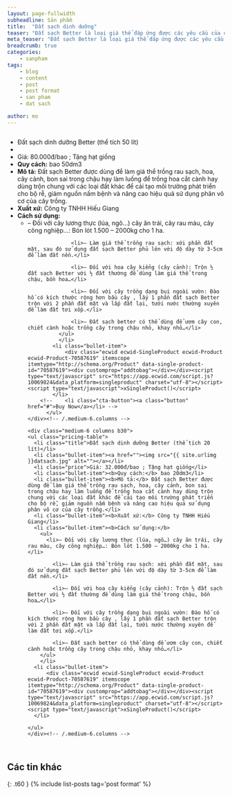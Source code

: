 ```yaml
---
layout: page-fullwidth
subheadline: Sản phẩm
title:  "Đất sạch dinh dưỡng"
teaser: "Đất sạch Better là loại giá thể đáp ứng được các yêu cầu của cây trồng và phù hợp với thị hiếu của người tiêu dùng (không mùi, đa dạng, an toàn, bao bì đẹp, giá cả phải chăng…). Đất sạch Better là loại giá thể trồng cây rất hiệu quả. Đất sạch Better chứa cân đối các chất đa lượng, trung lượng, và vi lượng cho từng loại cây trồng."
meta_teaser: "Đất sạch Better là loại giá thể đáp ứng được các yêu cầu của cây trồng và phù hợp với thị hiếu của người tiêu dùng (không mùi, đa dạng, an toàn, bao bì đẹp, giá cả phải chăng…). Đất sạch Better là loại giá thể trồng cây rất hiệu quả. Đất sạch Better chứa cân đối các chất đa lượng, trung lượng, và vi lượng cho từng loại cây trồng."
breadcrumb: true
categories:
    - sanpham
tags:
    - blog
    - content
    - post
    - post format
    - san pham
    - dat sach

author: mo
---
```

<!--more-->
<div class="row t60">
    <div class="medium-6 columns b30">
          <ul class="pricing-table">
            <li class="title">Đất sạch dinh dưỡng Better (thể tích 50 lít)</li>
            <li class="bullet-item"><a href=""><img src="{{ site.urlimg }}datsach.jpg" alt=""></a></li>
            <li class="price">Giá: 80.000đ/bao ; Tặng hạt giống</li>
            <li class="bullet-item"><b>Quy cách:</b> bao 50dm3</li>
            <li class="bullet-item"><b>Mô tả:</b> Đất sạch Better được dùng để làm giá thể trồng rau sạch, hoa, cây cảnh, bon sai trong chậu hay làm luống để trồng hoa cắt cành hay dùng trộn chung với các loại đất khác để cải tạo môi trường phát triển cho bộ rễ, giảm nguồn nấm bệnh và nâng cao hiệu quả sử dụng phân vô cơ của cây trồng.</li>
            <li class="bullet-item"><b>Xuất xứ:</b> Công ty TNHH Hiếu Giang</li>
            <li class="bullet-item"><b>Cách sử dụng:</b>
              <ul>
                <li>– Đối với cây lương thực (lúa, ngô…) cây ăn trái, cây rau màu, cây công nghiệp…: Bón lót 1.500 – 2000kg cho 1 ha.</li>

                  <li>– Làm giá thể trồng rau sạch: xới phần đất mặt, sau đó sử dụng đất sạch Better phủ lên với độ dày từ 3-5cm để làm đất nền.</li>

                  <li>– Đối với hoa cây kiểng (cây cảnh): Trộn ½ đất sạch Better với ½ đất thường để dùng làm giá thể trong chậu, bồn hoa…</li>

                  <li>– Đối với cây trồng dạng bụi ngoài vườn: Đào hố có kích thước rộng hơn bầu cây , lấy 1 phần đất sạch Better trộn với 2 phần đất mặt và lấp đất lại, tưới nước thường xuyên để làm đất tơi xốp.</li>

                  <li>– Đất sạch better có thể dùng để ươm cây con, chiết cành hoặc trồng cây trong chậu nhỏ, khay nhỏ…</li>
              </ul>
              </li>
            <li class="bullet-item">
                <div class="ecwid ecwid-SingleProduct ecwid-Product ecwid-Product-70587619" itemscope itemtype="http://schema.org/Product" data-single-product-id="70587619"><div customprop="addtobag"></div></div><script type="text/javascript" src="https://app.ecwid.com/script.js?10069824&data_platform=singleproduct" charset="utf-8"></script><script type="text/javascript">xSingleProduct()</script>
            </li>
        <!--    <li class="cta-button"><a class="button" href="#">Buy Now</a></li> -->
          </ul>
    </div><!-- /.medium-6.columns -->

    <div class="medium-6 columns b30">
    <ul class="pricing-table">
      <li class="title">Đất sạch dinh dưỡng Better (thể tích 20 lít)</li>
      <li class="bullet-item"><a href=""><img src="{{ site.urlimg }}datsach.jpg" alt=""></a></li>
      <li class="price">Giá: 32.000đ/bao ; Tặng hạt giống</li>
      <li class="bullet-item"><b>Quy cách:</b> bao 20dm3</li>
      <li class="bullet-item"><b>Mô tả:</b> Đất sạch Better được dùng để làm giá thể trồng rau sạch, hoa, cây cảnh, bon sai trong chậu hay làm luống để trồng hoa cắt cành hay dùng trộn chung với các loại đất khác để cải tạo môi trường phát triển cho bộ rễ, giảm nguồn nấm bệnh và nâng cao hiệu quả sử dụng phân vô cơ của cây trồng.</li>
      <li class="bullet-item"><b>Xuất xứ:</b> Công ty TNHH Hiếu Giang</li>
      <li class="bullet-item"><b>Cách sử dụng:</b>
        <ul>
          <li>– Đối với cây lương thực (lúa, ngô…) cây ăn trái, cây rau màu, cây công nghiệp…: Bón lót 1.500 – 2000kg cho 1 ha.</li>

            <li>– Làm giá thể trồng rau sạch: xới phần đất mặt, sau đó sử dụng đất sạch Better phủ lên với độ dày từ 3-5cm để làm đất nền.</li>

            <li>– Đối với hoa cây kiểng (cây cảnh): Trộn ½ đất sạch Better với ½ đất thường để dùng làm giá thể trong chậu, bồn hoa…</li>

            <li>– Đối với cây trồng dạng bụi ngoài vườn: Đào hố có kích thước rộng hơn bầu cây , lấy 1 phần đất sạch Better trộn với 2 phần đất mặt và lấp đất lại, tưới nước thường xuyên để làm đất tơi xốp.</li>

            <li>– Đất sạch better có thể dùng để ươm cây con, chiết cành hoặc trồng cây trong chậu nhỏ, khay nhỏ…</li>
        </ul>
        </li>
      <li class="bullet-item">
          <div class="ecwid ecwid-SingleProduct ecwid-Product ecwid-Product-70587619" itemscope itemtype="http://schema.org/Product" data-single-product-id="70587619"><div customprop="addtobag"></div></div><script type="text/javascript" src="https://app.ecwid.com/script.js?10069824&data_platform=singleproduct" charset="utf-8"></script><script type="text/javascript">xSingleProduct()</script>
      </li>
  <!--    <li class="cta-button"><a class="button" href="#">Buy Now</a></li> -->
    </ul>
    </div><!-- /.medium-6.columns -->
</div><!-- /.row -->



## Các tin khác
{: .t60 }
{% include list-posts tag='post format' %}
